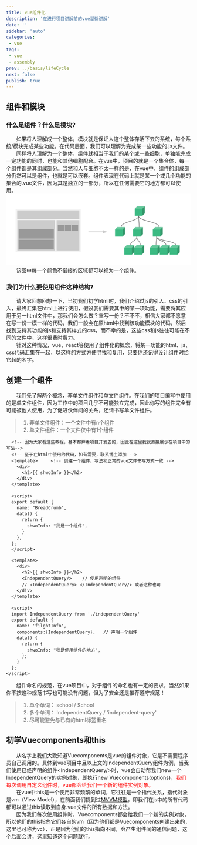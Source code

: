 ```yaml
---
title: vue组件化
description: '在进行项目讲解前的vue基础讲解'
date: ''
sidebar: 'auto'
categories: 
 - vue
tags: 
 - vue
 - assembly
prev: ../basis/lifeCycle
next: false
publish: true
---
```


## 组件和模块
### 什么是组件？什么是模块?
&nbsp;&nbsp;&nbsp;&nbsp;&nbsp;&nbsp;&nbsp;如果将人理解成一个整体，模块就是保证人这个整体存活下去的系统，每个系统/模块完成某些功能。在代码层面，我们可以理解为完成某一些功能的.js文件。  
&nbsp;&nbsp;&nbsp;&nbsp;&nbsp;&nbsp;&nbsp;同样将人理解为一个整体，组件就相当于我们的某个或一些细胞，单独能完成一定功能的同时，也能和其他细胞配合。在vue中，项目的就是一个集合体，每一个组件都是其组成部分。当然和人与细胞不太一样的是，在vue中，组件的组成部分仍然可以是组件，也就是可以嵌套。组件表现在代码上就是某一个或几个功能的集合的.vue文件，因为其是独立的一部分，所以在任何需要它的地方都可以使用。  
![组件示意图](../imgs/assembly/assembly.png)  
&nbsp;&nbsp;&nbsp;&nbsp;&nbsp;&nbsp;&nbsp;该图中每一个颜色不衔接的区域都可以视为一个组件。 <br/>  
### 我们为什么要使用组件这种结构?
&nbsp;&nbsp;&nbsp;&nbsp;&nbsp;&nbsp;&nbsp;请大家回想回想一下，当初我们初学html时，我们介绍过js的引入、css的引入，最终汇集在html上进行使用，假设我们需要其中的某一项功能，需要将其应用于另一html文件中，那我们会怎么做？重写一份？不不不，相信大家都不愿意在写一份一模一样的代码，我们一般会在原html中找到该功能模块的代码，然后找到支持其功能的js和支持其样式的css，而不幸的是，这些css和js往往可能在不同的文件中，这样很费时费力。  
&nbsp;&nbsp;&nbsp;&nbsp;&nbsp;&nbsp;&nbsp;针对这种情况，vue、react等使用了组件化的概念，将某一功能的html、js、css代码汇集在一起，以这样的方式方便寻找和复用，只要你还记得设计组件时给它起的名字。  

## 创建一个组件
&nbsp;&nbsp;&nbsp;&nbsp;&nbsp;&nbsp;&nbsp;我们先了解两个概念，非单文件组件和单文件组件。在我们的项目编写中使用的是单文件组件，因为工作中的项目几乎不可能独立完成，因此你写的组件完全有可能被他人使用，为了促进伙伴间的关系，还请书写单文件组件。
> 1. 非单文件组件：一个文件中有n个组件
> 2. 单文件组件：一个文件仅中有1个组件
```
  <!-- 因为大家看这些教程，基本都奔着项目开发去的，因此在这里我就直接展示在项目中的写法-->
  <!-- 至于在html中使用的代码，如有需要，联系博主添加 -->
  <template>     <!-- 创建一个组件，写法和正常的vue文件书写方式一致 -->
    <div>
      <h2>{{ shwoInfo }}</h2>
    </div>
  </template>

  <script>
  export default {
    name: "BreadCrumb",
    data() {
      return {
        shwoInfo: "我是一个组件", 
      }
    },
  };
  </script>
```
```
  <template>
    <div>
      <h2>{{ shwoInfo }}</h2>
      <IndependentQuery/>    // 使用声明的组件
      // <IndependentQuery> </IndependentQuery/> 或者这种也可
    </div>
  </template>

  <script>
  import IndependentQuery from './independentQuery'
  export default {
    name: 'filghtInfo',
    components:{IndependentQuery},   // 声明一个组件
    data() {
      return {
        shwoInfo: "我是使用组件的地方",
      };
    }
  };
</script>
```
&nbsp;&nbsp;&nbsp;&nbsp;&nbsp;&nbsp;&nbsp;组件命名的规范，在vue项目中，对于组件的命名也有一定的要求，当然如果你不按这种规范书写也可能没有问题，但为了安全还是推荐遵守规范！   
> 1. 单个单词： school / School   
> 2. 多个单词： IndependentQuery / 'independent-query'  
> 3. 尽可能避免与已有的html标签重名  

## 初学Vuecomponents和this
&nbsp;&nbsp;&nbsp;&nbsp;&nbsp;&nbsp;&nbsp;从名字上我们大致知道Vuecomponents是vue的组件对象，它是不需要程序员自己调用的。具体到vue项目中且以上文的IndependentQuery组件为例，当我们使用已经声明的组件\<IndependentQuery/>时，vue会自动帮我们new一个IndependentQuery的实例对象，即执行new Vuecomponents(options)，<span style="color:red">我们每次调用自定义组件时，vue都会给我们一个新的组件实例对象。</span>    
&nbsp;&nbsp;&nbsp;&nbsp;&nbsp;&nbsp;&nbsp;在vue中this是一个使用非常频繁的单词，它往往是一个指代关系，指代对象是vm（View Model），在前面我们提到过[MVVM模型](../basis/template.md)，即我们在js中的所有代码都可以通过this读取到自身.vue文件的所有数据和方法。  
&nbsp;&nbsp;&nbsp;&nbsp;&nbsp;&nbsp;&nbsp;因为我们每次使用组件时，Vuecomponents都会给我们一个新的实例对象，所以他们的this指向它们各自的vm（因为他们都是Vuecomponents创建出来的，这里也可称为vc），正是因为他们的this指向不同，会产生组件间的通信问题，这个后面会讲，这里知道这个问题就行。  


